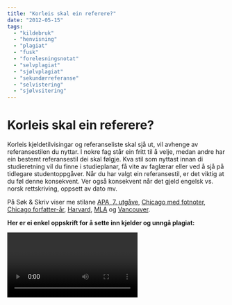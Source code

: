 ```yaml
---
title: "Korleis skal ein referere?"
date: "2012-05-15"
tags: 
  - "kildebruk"
  - "henvisning"
  - "plagiat"
  - "fusk"
  - "forelesningsnotat"
  - "selvplagiat"
  - "sjølvplagiat"
  - "sekundærreferanse"
  - "selvistering" 
  - "sjølvsitering"
---
```


 # Korleis skal ein referere? 

Korleis kjeldetilvisingar og referanseliste skal sjå ut, vil avhenge av referansestilen du nyttar. I nokre fag står ein fritt til å velje, medan andre har ein bestemt referansestil dei skal følgje. Kva stil som nyttast innan di studieretning vil du finne i studieplanar, få vite av faglærar eller ved å sjå på tidlegare studentoppgåver. Når du har valgt ein referansestil, er det viktig at du føl denne konsekvent. Ver også konsekvent når det gjeld engelsk vs. norsk rettskriving, oppsett av dato mv. 

På Søk & Skriv viser me stilane [APA, 7. utgåve](/referansestiler/apa-7th.html), [Chicago med fotnoter](/referansestiler/chicago-fotnoter.html), [Chicago forfatter-år](/referansestiler/chicago-forfatter-aar.html), [Harvard](/referansestiler/harvard.html), [MLA](/referansestiler/mla.html) og [Vancouver](/referansestiler/vancouver.html).

**Her er ei enkel oppskrift for å sette inn kjelder og unngå plagiat:**

<Video id="3IIoBZ0Tf_I" />


## Kva skal refererast?

For alt fagleg innhald som ikkje byggjer på eige materiale, eigne resonnement eller meiningar, **skal** ein oppgi kjelde i teksten og i referanselista. Dette kan for eksempel vere andre sine argument, meiningar og vurderingar, talmateriale, modellar, resultat og konklusjonar. Hugs at all bruk av figurar, tabellar, lyd og bilete er knytt til [opphavsrett](https://sokogskriv.no/kjeldebruk/korleis-skal-ein-referere.html#opphavsrett).

**Allmenne sanningar**

Allmenne sanningar treng ikkje referanse, som for eksempel:

> Den 17. mai 1814 skreiv samtlege representantar på Eidsvoll under på ei ny grunnlov for den sjølvstendige staten Noreg, og dei tok Christian Frederik til konge.

Skriv du derimot om noko som ikkje er allment kjend, må du oppgje kvar du hentar opplysningane frå.

Det kan vere vanskeleg å vurdere kor langt dokumentasjonskravet skal gå. Ukontroversielle påstandar som er kunnskapsgrunnlaget innanfor ditt fag, treng ikkje dokumentasjon. Er du i tvil, spør rettleiar. Då unngår du å bli mistenkt for å [plagiere](https://sokogskriv.no/kjeldebruk/korleis-skal-ein-referere.html#korleis-unnga-plagiat-brot-pa-opphavsretten).

**Førelesingar**

Dine eigne førelesingsnotat reknast ikkje som kjelde, og skal ikkje visast til i ei oppgåve. Du kan sjølvsagt bruke førelesingsnotatene dine til inspirasjon når du skriv, men du må arbeide med stoffet, skrive det om og gjere det til ditt eige.

Dersom førelesaren har gjort førelesningsnotat/handouts/powerpoint-presentasjonar offentleg elektronisk, _kan_ du sitere desse. Som hovudregel er det betre å vise til (pensum-)litteratur. Les nøye: har førelesaren oppgitt sine kjelder? I så fall bør du nytte desse i staden for førelesningsnotat/handout/powerpoint-presentasjonen.


## Korleis unngå plagiat / brot på opphavsretten? 

::: warning

Det viktigaste er å **aldri klippe og lime utan å oppgje kjelde**. 

Gjengi sitat ordrett med hermeteikn, **eller** parafraser (skriv innhaldet med eigne ord). 

Legg vekk kjelda medan du skriv, så blir du ikkje opphengd i skrivemåten til forfattaren. Sjekk at meiningsinnhaldet stemmer, og vis til kjelda som vanleg. 

Vips, så har du unngått å plagiere!
  
:::  

Omfattande og/eller medvite plagiat reknast som fusk, og vil få uheldige følgjer for deg som student. Dersom du blir skulda for å plagiere – ved å ha kopiert eit verk heilt eller delvis utan å vise til kor du har det frå – kan det forsinke studieprogresjon og i verste fall føre til tap av studieplass.  

Vis alltid kvar du har henta informasjon eller formuleringar frå – då er du trygg. Dette gjeld òg for ditt eige arbeid: _Sjølvplagiat_ vert nemleg også rekna som plagiat.

::: warning Sjølvsitering eller sjølvplagiat?  

Å vise til ditt eige arbeid kan kanskje vere nødvendig for å unngå plagiat, men dei færraste oppgåver blir betre av å trekke inn ting du har gjort tidlegare. Dersom du ikkje kjem utanom, gjeld desse råda: 

Publiserte oppgåver viser du til på vanleg måte, med forfattar, årstal, tittel og utgjevar. 

Upubliserte studentarbeid kan visast til som "Eige/eget arbeid (årstal). Tittel på oppgåva 
[Upublisert semesteroppgåve eller det som passar]. Namnet på utdanningsinstitusjonen". 

Desse eksempla følger APA-stilen.

Enkelte studiestader har tydelege retningslinjer for sjølvsitering og -plagiat, andre ikkje. Sjekk alltid med rettleiar eller faglærar dersom du ønsker å gjenbruke tidlegare arbeid. 


::: 


### Opphavsrett 
Opphavsrett er den retten skaparen av eit åndsverk har til verket. Åndsverket kan vere eit litterært, vitskapeleg eller kunstnarisk verk, og skaparen blir kalla opphavar. Opphavsretten er regulert i lov om opphavsrett til åndsverk frå 2018, også kalla [åndsverklova](https://lovdata.no/dokument/NL/lov/2018-06-15-40). Hovudregelen i åndsverklova er at opphavaren har einerett til å framstille eksemplar av verket og å gjere det tilgjengeleg for andre. Denne økonomiske retten varer i 70 år etter at opphavar er gått bort, då «fell verket i det fri», som det heiter. 

I tillegg til den økonomiske råderetten opphavar har, kjem den ideelle – det vil seie retten til å bli namngjeven og verna mot at åndsverket blir nytta på eit krenkande vis. Merk at den ideelle retten ikkje går ut på dato. 
Brot på gjeldande reglar om opphavsrett kan få uheldige følgjer. _Plagiat_ er å framstille andre sine resultat, tankar, idear eller formuleringar som om dei var sine eigne. Dette reknast som intellektuelt tjuveri ifølgje [åndsverkslova](https://www.lovdata.no/all/hl-19610512-002.html). 

For meir om opphavsrett, sjå [DelRett](https://www.delrett.no/nb) som er ei offentleg rettleiingsteneste om opphavsrett. 


## Sitat
Av og til kan det vere aktuelt å hente informasjon eller tekst frå andre inn i eigen tekst. Dette må gjerast i samsvar med god skikk, ved å sitere og vise korrekt til kjeldene. Gi aldri inntrykk av at noko er ditt når det ikkje er det.

### Direkte sitat

Direkte sitat er ei heilt ordrett attgiving. Døme kan vere definisjonar, særleg gode formuleringar eller utsegn til vidare drøfting. Sitat som er mindre enn 40 ord (eller tre linjer) skrivast direkte inn i teksten og uthevast med hermeteikn. 

::: eksempel Eksempel
«Studenter (og forskere) innenfor samfunnsfag og humanistiske fag må skrive innenfor en akademisk sjanger. Særtrekket ved denne sjangeren er _drøfting_» (Førland, 1996, s. 11).

Kjelde: Førland, T.E. (1996). _Drøft! Lærebok i oppgaveskriving_. Gyldendal.
:::

Sitat som har meir enn 40 ord skal (i APA) skrivast i eit eige avsnitt med innrykk. Når du skriv sitata på denne måten skal det ikkje nyttast hermeteikn. Det er også vanleg å introdusere sitat med innleiing og/eller ein kommentar. 

### Ved endringar i sitatet 

På same måte som med indirekte sitat, kan det nokre gonger vere aktuelt å gjere endringar på sitatet. Det kan vere å ta vekk delar av sitatet, eller å legge til ord for å få lesaren til å forstå samanhengen. Om du har eit lengre sitat med ein del irrelevante passasjar kan det vere aktuelt å **utelate** delar av sitatet. Dette må markerast tydeleg. Om du utelét eitt eller to ord kan det markerast med ... (tre prikkar). Dersom du utelét fleire ord, kan du nytta skarpe klammer \[ ... \] eller vanlege parentesar ( ... ). 


::: eksempel Eksempel

"Studenter ... må skrive innenfor en akademisk sjanger. Særtrekket ved denne sjangeren er _drøfting_" (Førland, 1996, s. 11).

:::

Ønsker du å **tilføye** eller **erstatte** noko i eit sitat, kan du markere det ved å nytte klammeparentesar. 

::: eksempel Eksempel

"Studenter (og forskere) innenfor \[de akademiske disipliner\] må skrive innenfor en akademisk sjanger" (Førland, 1996, s. 11).

:::

### Indirekte sitat

Indirekte sitat, også kalla parafrase, syner til dei tilfella der du gjev att innhaldet med dine eigne ord. Indirekte sitat kan bidra til å skape flyt i teksten og kan synleggjere at du har ei god forståing for kjelda. Pass på at innhaldet blir gjeve att korrekt og at meininga framleis er den same.

::: eksempel Eksempel
Førland (1996, s. 11) hevder at alle studenter innenfor samfunnsfag og humaniora må lære seg den akademiske sjangeren, som kjennetegnes av drøfting.

Den akademiske sjangeren kjennetegnes av drøfting, og alle studenter innenfor samfunnsfag og humaniora må lære seg den (Førland, 1996, s. 11)
:::

### Sekundærreferansar

Hovudregelen er at du kun skal vise til verk du har lese. Om originalkjelda ikkje er tilgjengeleg, eller er på språk du ikkje forstår, kan du vise til andre si omtale av kjelda:

::: eksempel Eksempel

"Det er ikke tilfeldig at det moderne menneske skriver 'med' en maskin" (Martin Heidegger, i Johansen, 2003, s. 80).

Kjelde: Johansen, A. (2003). _Samtalens tynne tråd: skriveerfaringer._ Spartacus. 

:::

## Notar og vedlegg

- Avgrens bruk av notar.
- Notar skal nyttast til tilleggsopplysningar som ikkje er ein naturleg del av teksten. 
- Du kan velje om du vil nytte fotnotar nedst på sida eller som sluttnotar bak i kapitlet/oppgåva. Vel du å plassere notane som fotnotar er det vanleg å ha ein mindre skrifttype for å skilje notane frå hovudteksten.
- Nøyaktig korleis notetilvisinga gjerast er ofte avhenging av kva referansestil du nytter. Det er for eksempel ikkje føremålsteneleg å nytte nummererte notar dersom du nytter ein nummerert referansestil som Vancouver. 
- Vedlegg er lister over tabellar og figurar som er med i oppgåva, spørreskjema, observasjonsskjema, intervjuguide og liknande. Vedlegg skal nummerast og plasserast etter referanselista.


## Hjelpemiddel

 
For større oppgåver kan du effektivisere arbeidet ved å nytte referanseverktøy som Zotero, EndNote, ReferenceManager eller Mendeley. 
Undersøk med studiestaden din kva referanseverktøy du har tilgong til. [Zotero](https://www.zotero.org/) er gratis tilgjengelege for alle, medan [Mendeley](https://www.mendeley.com/) og [EndNote](https://endnote.com/product-details/basic/) finst i enklare gratisversjonar. 

Hugs at du alltid må dobbelsjekke at referansen blir rett! 

::: tip Tips: 
Det er fullt mogeleg å skrive ei oppgåve eller ein artikkel utan å bruke eit referansehandteringsverktøy. Referansar kan enkelt kopierast frå Oria, Google Scholar eller frå heimesida til tidsskriftet. Pass på å sjekke at dei er fullstendige og at eventuell kursiv føl med. Sjå etter sitatteikn:

<List
  image="/images/scholar-cite.svg"
  alt="Scholar cite"
  text="Knapp for Google Scholar siteringsfunksjon."
/>
:::


## QUIZ: Kva type kjelde er dette?

<QuizEn v-bind:quizNum=1 />


